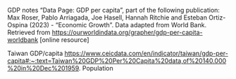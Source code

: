GDP notes
“Data Page: GDP per capita”, part of the following publication: Max Roser, Pablo Arriagada, Joe Hasell, Hannah Ritchie and Esteban Ortiz-Ospina (2023) - “Economic Growth”. Data adapted from World Bank. Retrieved from https://ourworldindata.org/grapher/gdp-per-capita-worldbank [online resource]

Taiwan
GDP/capita https://www.ceicdata.com/en/indicator/taiwan/gdp-per-capita#:~:text=Taiwan%20GDP%20Per%20Capita%20data,of%20140.000%20in%20Dec%201959.
Population 